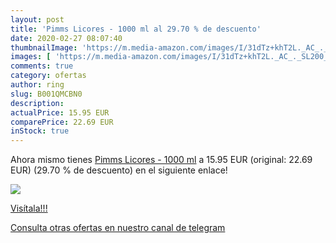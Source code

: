 ```yaml
---
layout: post
title: 'Pimms Licores - 1000 ml al 29.70 % de descuento'
date: 2020-02-27 08:07:40
thumbnailImage: 'https://m.media-amazon.com/images/I/31dTz+khT2L._AC_._SL200_.jpg'
images: [ 'https://m.media-amazon.com/images/I/31dTz+khT2L._AC_._SL200_.jpg' ]
comments: true
category: ofertas
author: ring
slug: B001QMCBN0
description:
actualPrice: 15.95 EUR
comparePrice: 22.69 EUR
inStock: true
---
```


Ahora mismo tienes [Pimms Licores - 1000 ml](https://www.amazon.com/dp/B001QMCBN0/?tag=redken08-20) a 15.95 EUR (original: 22.69 EUR) (29.70 %  de descuento) en el siguiente enlace!

[![](https://m.media-amazon.com/images/I/31dTz+khT2L._AC_._SL200_.jpg)](https://www.amazon.com/dp/B001QMCBN0/?tag=redken08-20)

[Visítala!!!](https://www.amazon.com/dp/B001QMCBN0/?tag=redken08-20)

[Consulta otras ofertas en nuestro canal de telegram](https://t.me/s/ofertas25)
